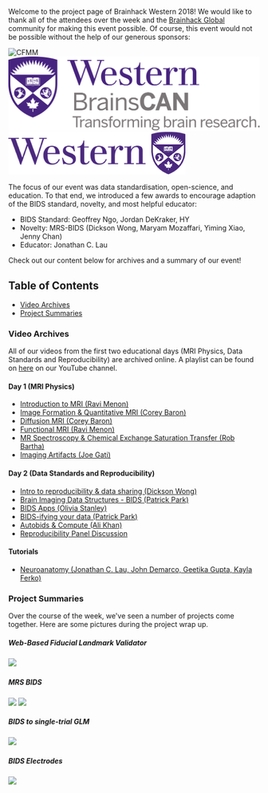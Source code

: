 Welcome to the project page of Brainhack Western 2018! We would like to thank all of the attendees over the week and the [Brainhack Global](http://www.brainhack.org/global2018/) community for making this event possible. Of course, this event would not be possible without the help of our generous sponsors:

![CFMM](https://github.com/BrainhackWestern/BrainhackWestern.github.io/blob/master/img/CFMM_Resized.png)
![BrainsCAN](https://github.com/BrainhackWestern/BrainhackWestern.github.io/blob/master/img/brainscan_logo.png)
![Western](https://github.com/BrainhackWestern/BrainhackWestern.github.io/blob/master/img/western_logo.png)

The focus of our event was data standardisation, open-science, and education. To that end, we introduced a few awards to encourage adaption of the BIDS standard, novelty, and most helpful educator:
* BIDS Standard: Geoffrey Ngo, Jordan DeKraker, HY
* Novelty: MRS-BIDS (Dickson Wong, Maryam Mozaffari, Yiming Xiao, Jenny Chan)
* Educator: Jonathan C. Lau

Check out our content below for archives and a summary of our event!

## Table of Contents
* [Video Archives](#videos)
* [Project Summaries](#summary)

### Video Archives <a name=videos></a>
All of our videos from the first two educational days (MRI Physics, Data Standards and Reproducibility) are archived online. A playlist can be found on [here](https://www.youtube.com/playlist?list=PLBr2TYWA_eyA8m2WfaG6cz1GwBq56UbLG) on our YouTube channel.

#### Day 1 (MRI Physics)
* [Introduction to MRI (Ravi Menon)](https://youtu.be/fbG0pd3d93o)
* [Image Formation & Quantitative MRI (Corey Baron)](https://youtu.be/lbmJBLUBG4E)
* [Diffusion MRI (Corey Baron)](https://youtu.be/AWmt-KDZavg)
* [Functional MRI (Ravi Menon)](https://youtu.be/YRU4YrK-xDo)
* [MR Spectroscopy & Chemical Exchange Saturation Transfer (Rob Bartha)](https://youtu.be/AJqTsh3XOP8)
* [Imaging Artifacts (Joe Gati)](https://youtu.be/5t0qbM1VKcI)

#### Day 2 (Data Standards and Reproducibility)
* [Intro to reproducibility & data sharing (Dickson Wong)](https://youtu.be/0EgekrF6dIg)
* [Brain Imaging Data Structures - BIDS (Patrick Park)](https://youtu.be/kxmWu5jDPnQ)
* [BIDS Apps (Olivia Stanley)](https://youtu.be/gn6HaLl1600)
* [BIDS-ifying your data (Patrick Park)](https://youtu.be/PLD-e3g8Uec)
* [Autobids & Compute (Ali Khan)](https://youtu.be/eNA3w2CZoi8)
* [Reproducibility Panel Discussion](https://youtu.be/LcyCgWQXMDI)

#### Tutorials
* [Neuroanatomy (Jonathan C. Lau, John Demarco, Geetika Gupta, Kayla Ferko)](https://youtu.be/huGtd19_uiM)

### Project Summaries<a name=summary></a>
Over the course of the week, we've seen a number of projects come together. Here are some pictures during the project wrap up.
##### Web-Based Fiducial Landmark Validator
![](https://pbs.twimg.com/media/DcicofXXkAAXNJg.jpg:large)
##### MRS BIDS
![](https://pbs.twimg.com/media/DcicO4vVAAAeFb8.jpg:large)
![](https://pbs.twimg.com/media/DcicOQlUQAAnPAD.jpg:large)
##### BIDS to single-trial GLM
![](https://pbs.twimg.com/media/DcicM2-VQAYLxoU.jpg:large)
##### BIDS Electrodes
![](https://pbs.twimg.com/media/DcicNgLUQAA32ox.jpg:large)
